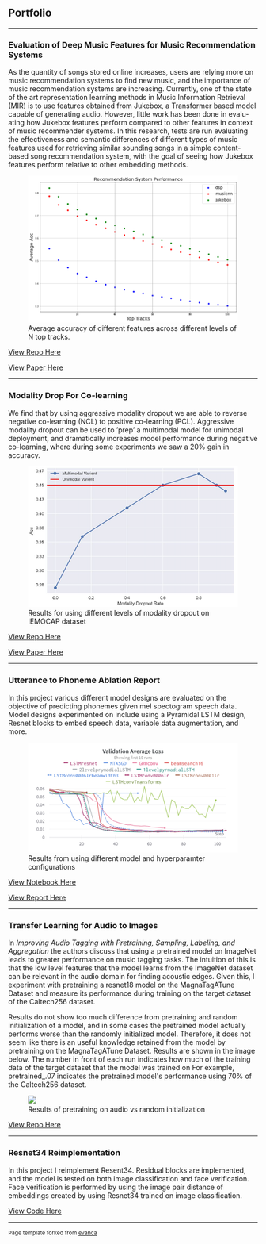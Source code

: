 ## Portfolio

---

### Evaluation of Deep Music Features for Music Recommendation Systems
As the quantity of songs stored online increases, users are relying more on music recommendation systems to find new music, and the importance of music recommendation systems are increasing. Currently, one of the state of the art representation learning methods in Music Information Retrieval (MIR) is to use features obtained from Jukebox, a Transformer based model capable of generating audio. However, little work has been done in evalu- ating how Jukebox features perform compared to other features in context of music recommender systems. In this research, tests are run evaluating the effectiveness and semantic differences of different types of music features used for retrieving similar sounding songs in a simple content-based song recommendation system, with the goal of seeing how Jukebox features perform relative to other embedding methods.

<figure>
  <img src="images/rec_perf.png?raw=true"/>
  <figcaption> Average accuracy of different features across different levels of N top tracks.</figcaption>
</figure>



[View Repo Here](https://github.com/nmagal/deep_music_embeddings_for_rec_sys)

[View Paper Here](https://drive.google.com/file/d/1IcAgyNX-oLxC7kDvxPVWbWh5sM9bhdF3/view?usp=share_link)

---
### Modality Drop For Co-learning

We find that by using aggressive modality dropout we are able to reverse negative co-learning (NCL) to positive co-learning (PCL). Aggressive modality dropout can be used to ’prep’ a multimodal model for unimodal deployment, and dramatically increases model performance during negative co-learning, where during some experiments we saw a 20% gain in accuracy.

<figure>
  <img src="images/res_iemo.png?raw=true"/>
  <figcaption> Results for using different levels of modality dropout on IEMOCAP dataset</figcaption>
</figure>


[View Repo Here](https://github.com/nmagal/modality_drop_for_colearning)

[View Paper Here](https://drive.google.com/file/d/1eh_gAMi15dxSTqfn4n0RKp-PfGv-n00P/view?usp=share_link)

---
### Utterance to Phoneme Ablation Report

In this project various different model designs are evaluated on the objective of predicting phonemes given mel spectogram speech data. Model designs experimented on include using a Pyramidal LSTM design, Resnet blocks to embed speech data, variable data augmentation, and more.

<figure>
  <img src="images/W&B Chart 12_12_2022, 7_27_29 PM.png?raw=true"/>
  <figcaption> Results from using different model and hyperparamter configurations</figcaption>
</figure>

[View Notebook Here](https://github.com/nmagal/Assignments/blob/master/Intro%20to%20Deep%20Learning/pytorch/utterance_LSTMs/UtterancetoPhoneme.ipynb)

[View Report Here](https://drive.google.com/file/d/1SGtxrw3Toegvvvt5v63CBGdJLN68iB4d/view)

---
### Transfer Learning for Audio to Images
In *Improving Audio Tagging with Pretraining, Sampling, Labeling, and Aggregation* the authors discuss that using a pretrained model on ImageNet leads to greater performance on music tagging tasks. The intuition of this is that the low level features that the model learns from the ImageNet dataset can be relevant in the audio domain for finding acoustic edges. Given this, I experiment with pretraining a resnet18 model on the MagnaTagATune Dataset and measure its performance during training on the target dataset of the Caltech256 dataset.

Results do not show too much difference from pretraining and random initialization of a model, and in some cases the pretrained model actually performs worse than the randomly initialized model. Therefore, it does not seem like there is an useful knowledge retained from the model by pretraining on the MagnaTagATune Dataset. Results are shown in the image below. The number in front of each run indicates how much of the training data of the target dataset that the model was trained on For example, pretrained_.07 indicates the pretrained model's performance using 70% of the Caltech256 dataset.

<figure>
  <img src="images/transfer_learning?raw=true"/>
  <figcaption> Results of pretraining on audio vs random initialization</figcaption>
</figure>

[View Repo Here](https://github.com/nmagal/transfer_learning_audio_to_images)

---
### Resnet34 Reimplementation

In this project I reimplement Resent34. Residual blocks are implemented, and the model is tested on both image classification and face verification. Face verification is performed by using the image pair distance of embeddings created by using Resnet34 trained on image classification.

[View Code Here](https://github.com/nmagal/Assignments/tree/master/Intro%20to%20Deep%20Learning/pytorch/resnet)

---
<p style="font-size:11px">Page template forked from <a href="https://github.com/evanca/quick-portfolio">evanca</a></p>
<!-- Remove above link if you don't want to attibute -->
